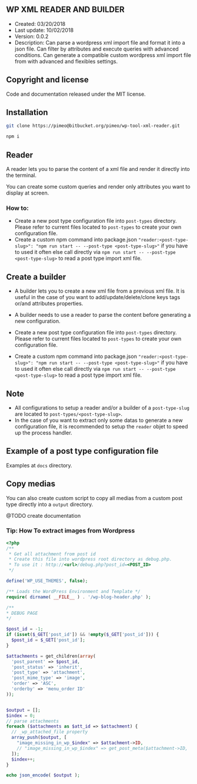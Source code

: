 ## WP XML READER AND BUILDER
- Created: 03/20/2018
- Last update: 10/02/2018
- Version: 0.0.2
- Description: Can parse a wordpress xml import file and format it into a json file. Can filter by attributes and execute queries with advanced conditions. Can generate a compatible custom wordpress xml import file from with advanced and flexibles settings.

## Copyright and license
Code and documentation released under the MIT license.


## Installation

```sh
git clone https://pimeo@bitbucket.org/pimeo/wp-tool-xml-reader.git
```

```sh
npm i
```


## Reader

A reader lets you to parse the content of a xml file and render it directly into the terminal. 

You can create some custom queries and render only attributes you want to display at screen.

### How to:

- Create a new post type configuration file into `post-types` directory. Please refer to current files located to `post-types` to create your own configuration file.
- Create a custom npm command into package.json `"reader:<post-type-slug>": "npm run start -- --post-type <post-type-slug>"` if you have to used it often else call directly via `npm run start -- --post-type <post-type-slug>` to read a post type import xml file.


## Create a builder

- A builder lets you to create a new xml file from a previous xml file. It is useful in the case of you want to add/update/delete/clone keys tags or/and attributes properties.
- A builder needs to use a reader to parse the content before generating a new configuration. 

- Create a new post type configuration file into `post-types` directory. Please refer to current files located to `post-types` to create your own configuration file.
- Create a custom npm command into package.json `"reader:<post-type-slug>": "npm run start -- --post-type <post-type-slug>"` if you have to used it often else call directly via `npm run start -- --post-type <post-type-slug>` to read a post type import xml file.


## Note

- All configurations to setup a reader and/or a builder of a `post-type-slug` are located to `post-types/<post-type-slug>`.
- In the case of you want to extract only some datas to generate a new configuration file, it is recommended to setup the `reader` objet to speed up the process handler.


## Example of a post type configuration file

Examples at `docs` directory.


## Copy medias 

You can also create custom script to copy all medias from a custom post type directly into a `output` directory.

@TODO create documentation

### Tip: How To extract images from Wordpress

```php
<?php
/**
 * Get all attachment from post id
 * Create this file into wordpress root directory as debug.php.
 * To use it : http://<url>/debug.php?post_id=<POST_ID>
 */

define('WP_USE_THEMES', false);

/** Loads the WordPress Environment and Template */
require( dirname( __FILE__ ) . '/wp-blog-header.php' );

/**
* DEBUG PAGE
*/ 

$post_id = -1;
if (isset($_GET['post_id']) && !empty($_GET['post_id'])) {
  $post_id = $_GET['post_id'];
}

$attachments = get_children(array(
  'post_parent' => $post_id,
  'post_status' => 'inherit',
  'post_type' => 'attachment',
  'post_mime_type' => 'image',
  'order' => 'ASC',
  'orderby' => 'menu_order ID'
));


$output = [];
$index = 0;
// parse attachments
foreach ($attachments as $att_id => $attachment) {
  // _wp_attached_file property
  array_push($output, [
    "image_missing_in_wp_$index" => $attachment->ID,
    // "image_missing_in_wp_$index" => get_post_meta($attachment->ID, '_wp_attached_file', true)
  ]);
  $index++;
}

echo json_encode( $output );
```
